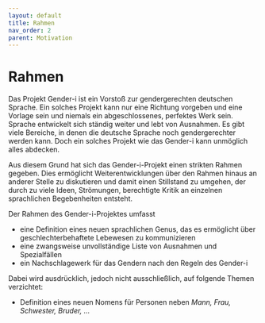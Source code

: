 ```yaml
---
layout: default
title: Rahmen
nav_order: 2
parent: Motivation
---
```

# Rahmen

Das Projekt Gender-i ist ein Vorstoß zur gendergerechten deutschen Sprache. Ein solches Projekt kann nur eine Richtung vorgeben und eine Vorlage sein und niemals ein abgeschlossenes, perfektes Werk sein. Sprache entwickelt sich ständig weiter und lebt von Ausnahmen. Es gibt viele Bereiche, in denen die deutsche Sprache noch gendergerechter werden kann. Doch ein solches Projekt wie das Gender-i kann unmöglich alles abdecken.

Aus diesem Grund hat sich das Gender-i-Projekt einen strikten Rahmen gegeben. Dies ermöglicht Weiterentwicklungen über den Rahmen hinaus an anderer Stelle zu diskutieren und damit einen Stillstand zu umgehen, der durch zu viele Ideen, Strömungen, berechtigte Kritik an einzelnen sprachlichen Begebenheiten entsteht.

Der Rahmen des Gender-i-Projektes umfasst
- eine Definition eines neuen sprachlichen Genus, das es ermöglicht über geschlechterbehaftete Lebewesen zu kommunizieren
- eine zwangsweise unvollständige Liste von Ausnahmen und Spezialfällen
- ein Nachschlagewerk für das Gendern nach den Regeln des Gender-i

Dabei wird ausdrücklich, jedoch nicht ausschließlich, auf folgende Themen verzichtet:
- Definition eines neuen Nomens für Personen neben *Mann, Frau, Schwester, Bruder, …*